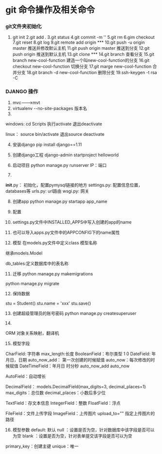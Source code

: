 # git 命令操作及相关命令
### git文件夹初始化
 1. git init
2.git add .
3.git status
4.git commit -m ''
5.git rm
6.gim  checkout
7.git reset
8.git log
9.git remote add origin ***
10.git push -u origin master 推送并修改默认主机
11.git push origin master 推送到分支
12.git push origin 推送到默认主机
13.git clone ***
14.git branch 查看分支
15.git branch new-cool-function  建造一个叫new-cool-function的分支
16.git checkout new-cool-function  切换分支
17.git marge new-cool-function 合并分支
18.git branch -d new-cool-function 删除分支
19.ssh-keygen -t rsa -C
### DJANGO 操作

1. mvc--->mvt
2. virtualenv --no-site-packages 版本名
3. 
windows:
cd Scripts   执行activate 退出deactivate

linux：
source bin/activate  退出source deactivate

4. 安装django
pip install django==1.11

5. 创建django工程
django-admin startproject helloworld

6. 启动项目
python manage.py runserver IP：端口

7. 
__init__.py： 初始化，配置pymysql链接的地方
settings.py: 配置信息位置，databases等
urls.py: url路由
wsgi.py: 网关

8. 创建app
python manage.py startapp app_name

9. 配置
1. settings.py文件中INSTALLED_APPS中写入创建的app的name
2. 也可以导入apps.py文件中的APPCONFIG下的name属性

10. 模型
在models.py文件中定义class 模型名称

继承models.Model

db_tables:定义数据库中的表名称

11. 迁移
python manage.py makemigrations

python manage.py migrate

12. 保持数据

stu = Student()
stu.name = 'xxx'
stu.save()

13. 创建超级管理员的账号密码
python manage.py createsuperuser

14. 
ORM 对象关系映射，翻译机

15. 模型字段

CharField: 字符串
  max_length:长度
BooleanField：布尔类型
  1 0
DateField: 年月日，日期
  auto_now_add： 第一次创建的时候赋值
  auto_now：每次修改的时候赋值
DateTimeField：年月日 时分秒
  auto_now_add
  auto_now

AutoField：自动增长

DecimalField： 
  models.DecimalField(max_digits=3, decimal_places=1)
  max_digits：总位数
  decimal_places：小数后多少位

TextField：存文本信息
IntegerField：整数
FloatField：浮点

FileField：文件上传字段
ImageField：上传图片
  upload_to="" 指定上传图片的路径


16. 模型参数
default: 默认
null ：设置是否为空，针对数据库中该字段是否可以为空
blank ：设置是否为空，针对表单提交该字段是否可以为空

primary_key：创建主键
unique：唯一
